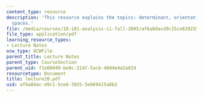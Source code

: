 ```yaml
---
content_type: resource
description: 'This resource explains the topics: determinant, orientations of vector
  spaces.'
file: /media/courses/18-101-analysis-ii-fall-2005/af6a8dacd9c15ce839255eb69415a8b2_lecture20.pdf
file_type: application/pdf
learning_resource_types:
- Lecture Notes
ocw_type: OCWFile
parent_title: Lecture Notes
parent_type: CourseSection
parent_uid: f1e66049-be8c-2147-5acb-40dde4a2a82d
resourcetype: Document
title: lecture20.pdf
uid: af6a8dac-d9c1-5ce8-3925-5eb69415a8b2
---
```

